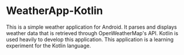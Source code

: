 # WeatherApp-Kotlin

This is a simple weather application for Android. It parses and displays weather data
that is retrieved through OpenWeatherMap's API. Kotlin is used heavily to develop this application.
This application is a learning experiment for the Kotlin language. 